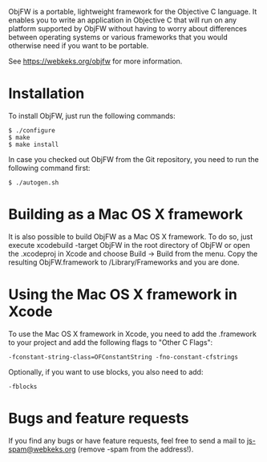 ObjFW is a portable, lightweight framework for the Objective C language.
It enables you to write an application in Objective C that will run on
any platform supported by ObjFW without having to worry about
differences between operating systems or various frameworks that you
would otherwise need if you want to be portable.

See https://webkeks.org/objfw for more information.


Installation
============

  To install ObjFW, just run the following commands:

    $ ./configure
    $ make
    $ make install

  In case you checked out ObjFW from the Git repository, you need
  to run the following command first:

    $ ./autogen.sh


Building as a Mac OS X framework
================================

  It is also possible to build ObjFW as a Mac OS X framework. To do so,
  just execute xcodebuild -target ObjFW in the root directory of ObjFW or open
  the .xcodeproj in Xcode and choose Build -> Build from the menu. Copy the
  resulting ObjFW.framework to /Library/Frameworks and you are done.


Using the Mac OS X framework in Xcode
=====================================

  To use the Mac OS X framework in Xcode, you need to add the .framework
  to your project and add the following flags to "Other C Flags":

    -fconstant-string-class=OFConstantString -fno-constant-cfstrings

  Optionally, if you want to use blocks, you also need to add:

    -fblocks


Bugs and feature requests
=========================

  If you find any bugs or have feature requests, feel free to send a
  mail to js-spam@webkeks.org (remove -spam from the address!).
